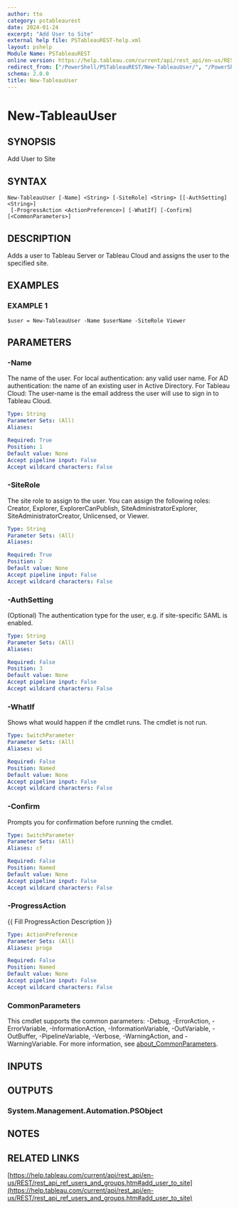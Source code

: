 ```yaml
---
author: tto
category: pstableaurest
date: 2024-01-24
excerpt: "Add User to Site"
external help file: PSTableauREST-help.xml
layout: pshelp
Module Name: PSTableauREST
online version: https://help.tableau.com/current/api/rest_api/en-us/REST/rest_api_ref_users_and_groups.htm#add_user_to_site
redirect_from: ["/PowerShell/PSTableauREST/New-TableauUser/", "/PowerShell/PSTableauREST/new-tableauuser/", "/PowerShell/new-tableauuser/"]
schema: 2.0.0
title: New-TableauUser
---
```


# New-TableauUser

## SYNOPSIS
Add User to Site

## SYNTAX

```
New-TableauUser [-Name] <String> [-SiteRole] <String> [[-AuthSetting] <String>]
 [-ProgressAction <ActionPreference>] [-WhatIf] [-Confirm] [<CommonParameters>]
```

## DESCRIPTION
Adds a user to Tableau Server or Tableau Cloud and assigns the user to the specified site.

## EXAMPLES

### EXAMPLE 1
```
$user = New-TableauUser -Name $userName -SiteRole Viewer
```

## PARAMETERS

### -Name
The name of the user.
For local authentication: any valid user name.
For AD authentication: the name of an existing user in Active Directory.
For Tableau Cloud: The user-name is the email address the user will use to sign in to Tableau Cloud.

```yaml
Type: String
Parameter Sets: (All)
Aliases:

Required: True
Position: 1
Default value: None
Accept pipeline input: False
Accept wildcard characters: False
```

### -SiteRole
The site role to assign to the user.
You can assign the following roles: Creator, Explorer, ExplorerCanPublish, SiteAdministratorExplorer, SiteAdministratorCreator, Unlicensed, or Viewer.

```yaml
Type: String
Parameter Sets: (All)
Aliases:

Required: True
Position: 2
Default value: None
Accept pipeline input: False
Accept wildcard characters: False
```

### -AuthSetting
(Optional) The authentication type for the user, e.g.
if site-specific SAML is enabled.

```yaml
Type: String
Parameter Sets: (All)
Aliases:

Required: False
Position: 3
Default value: None
Accept pipeline input: False
Accept wildcard characters: False
```

### -WhatIf
Shows what would happen if the cmdlet runs.
The cmdlet is not run.

```yaml
Type: SwitchParameter
Parameter Sets: (All)
Aliases: wi

Required: False
Position: Named
Default value: None
Accept pipeline input: False
Accept wildcard characters: False
```

### -Confirm
Prompts you for confirmation before running the cmdlet.

```yaml
Type: SwitchParameter
Parameter Sets: (All)
Aliases: cf

Required: False
Position: Named
Default value: None
Accept pipeline input: False
Accept wildcard characters: False
```

### -ProgressAction
{{ Fill ProgressAction Description }}

```yaml
Type: ActionPreference
Parameter Sets: (All)
Aliases: proga

Required: False
Position: Named
Default value: None
Accept pipeline input: False
Accept wildcard characters: False
```

### CommonParameters
This cmdlet supports the common parameters: -Debug, -ErrorAction, -ErrorVariable, -InformationAction, -InformationVariable, -OutVariable, -OutBuffer, -PipelineVariable, -Verbose, -WarningAction, and -WarningVariable. For more information, see [about_CommonParameters](http://go.microsoft.com/fwlink/?LinkID=113216).

## INPUTS

## OUTPUTS

### System.Management.Automation.PSObject
## NOTES

## RELATED LINKS

[https://help.tableau.com/current/api/rest_api/en-us/REST/rest_api_ref_users_and_groups.htm#add_user_to_site](https://help.tableau.com/current/api/rest_api/en-us/REST/rest_api_ref_users_and_groups.htm#add_user_to_site)

